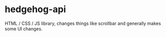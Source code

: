 hedgehog-api
============

HTML / CSS / JS library, changes things like scrollbar and generally makes some UI changes.